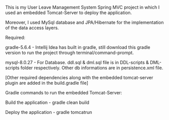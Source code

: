 This is my User Leave Management System Spring MVC project in which I used an embedded Tomcat-Server to deploy the application.

Moreover, I used MySql database and JPA/Hibernate for the implementation of the data access layers. 

Required:

gradle-5.6.4 - Intellij Idea has built in gradle, still download this gradle version to run the project through terminal/command-prompt.

mysql-8.0.27 - For Database. ddl.sql & dml.sql file is in DDL-scripts & DML-scripts folder respectively. Other db informations are in persistence.xml file.

[Other required dependencies along with the embedded tomcat-server plugin are added in the build.gradle file]

Gradle commands to run the embedded Tomcat-Server:

Build the application - gradle clean build

Deploy the application - gradle tomcatrun
